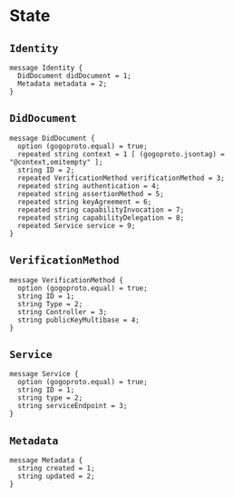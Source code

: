 <!--
order: 1
-->

# State

## `Identity`

```
message Identity {
  DidDocument didDocument = 1;
  Metadata metadata = 2;
}
```

## `DidDocument`

```
message DidDocument {
  option (gogoproto.equal) = true;
  repeated string context = 1 [ (gogoproto.jsontag) = "@context,omitempty" ];
  string ID = 2;
  repeated VerificationMethod verificationMethod = 3;
  repeated string authentication = 4;
  repeated string assertionMethod = 5;
  repeated string keyAgreement = 6;
  repeated string capabilityInvocation = 7;
  repeated string capabilityDelegation = 8;
  repeated Service service = 9;
}
```

## `VerificationMethod`

```
message VerificationMethod {
  option (gogoproto.equal) = true;
  string ID = 1;
  string Type = 2;
  string Controller = 3;
  string publicKeyMultibase = 4;
}
```

## `Service`

```
message Service {
  option (gogoproto.equal) = true;
  string ID = 1;
  string type = 2;
  string serviceEndpoint = 3;
}
```

## `Metadata`

```
message Metadata {
  string created = 1;
  string updated = 2;
}
```